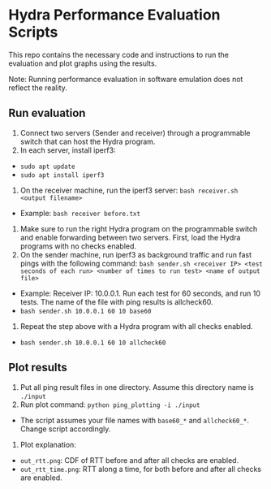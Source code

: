 # Hydra Performance Evaluation Scripts

This repo contains the necessary code and instructions to run the evaluation and plot graphs using the results.

Note: Running performance evaluation in software emulation does not reflect the reality.

## Run evaluation 
1. Connect two servers (Sender and receiver) through a programmable switch that can host the Hydra program. 
1. In each server, install iperf3: 
  - `sudo apt update`
  - `sudo apt install iperf3`
1. On the receiver machine, run the iperf3 server: `bash receiver.sh <output filename>`
  - Example: `bash receiver before.txt`
1. Make sure to run the right Hydra program on the programmable switch and enable forwarding between two servers. First, load the Hydra programs with no checks enabled.
1. On the sender machine, run iperf3 as background traffic and run fast pings with the following command: `bash sender.sh <receiver IP> <test seconds of each run> <number of times to run test> <name of output file>`
  - Example: Receiver IP: 10.0.0.1. Run each test for 60 seconds, and run 10 tests. The name of the file with ping results is allcheck60.
  - `bash sender.sh 10.0.0.1 60 10 base60`
1. Repeat the step above with a Hydra program with all checks enabled.
  - `bash sender.sh 10.0.0.1 60 10 allcheck60`

## Plot results 
1. Put all ping result files in one directory. Assume this directory name is `./input`
1. Run plot command: `python ping_plotting -i ./input`
  - The script assumes your file names with `base60_*` and `allcheck60_*`. Change script accordingly.
1. Plot explanation:
  - `out_rtt.png`: CDF of RTT before and after all checks are enabled.
  - `out_rtt_time.png`: RTT along a time, for both before and after all checks are enabled.
